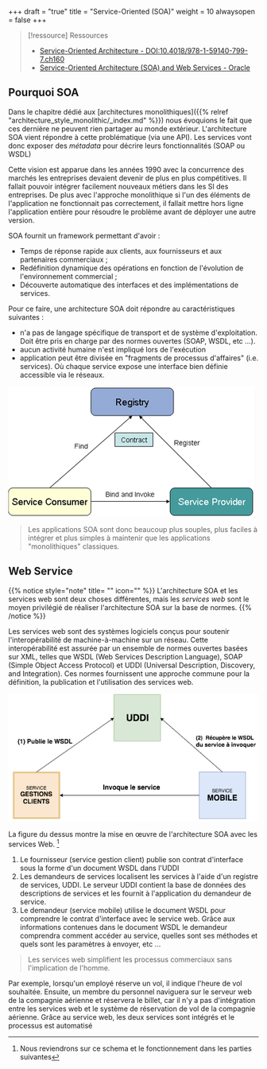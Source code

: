 +++
draft = "true"
title = "Service-Oriented (SOA)"
weight = 10
alwaysopen = false
+++

> [!ressource] Ressources
> - [Service-Oriented Architecture - DOI:10.4018/978-1-59140-799-7.ch160](https://www.researchgate.net/publication/292551195_Service-Oriented_Architecture)
> - [Service-Oriented Architecture (SOA) and Web Services - Oracle](https://www.oracle.com/technical-resources/articles/javase/soa.html)

## Pourquoi SOA

Dans le chapitre dédié aux [architectures monolithiques]({{% relref "architecture_style_monolithic/_index.md" %}}) nous évoquions le fait que ces dernière ne peuvent rien partager au monde extérieur. L'architecture SOA vient répondre à cette problématique (via une API). Les services vont donc exposer des _métadata_ pour décrire leurs fonctionnalités (SOAP ou WSDL)

Cette vision est apparue dans les années 1990 avec la concurrence des marchés les entreprises devaient devenir de plus en plus compétitives. Il fallait pouvoir intégrer facilement nouveaux métiers dans les SI des entreprises. De plus avec l'approche monolithique si l'un des éléments de l'application ne fonctionnait pas correctement, il fallait mettre hors ligne l'application entière pour résoudre le problème avant de déployer une autre version.

SOA fournit un framework permettant d'avoir :

- Temps de réponse rapide aux clients, aux fournisseurs et aux partenaires commerciaux ;
- Redéfinition dynamique des opérations en fonction de l'évolution de l'environnement commercial ;
- Découverte automatique des interfaces et des implémentations de services.

Pour ce faire, une architecture SOA doit répondre au caractéristiques suivantes :

- n'a pas de langage spécifique de transport et de système d'exploitation. Doit être pris en charge par des normes ouvertes (SOAP, WSDL, etc ...).
- aucun activité humaine n'est impliqué lors de l'exécution
- application peut être divisée en "fragments de processus d'affaires" (i.e. services). Où chaque service expose une interface bien définie accessible via le réseaux.

![Histoire SOA](images/histoire.png)

> Les applications SOA sont donc beaucoup plus souples, plus faciles à intégrer et plus simples à maintenir que les applications "monolithiques" classiques.

## Web Service

{{% notice style="note" title= "" icon="" %}}
L'architecture SOA et les services web sont deux choses différentes, mais les _services web_ sont le moyen privilégié de réaliser l'architecture SOA sur la base de normes.
{{% /notice %}}

Les services web sont des systèmes logiciels conçus pour soutenir l'interopérabilité de machine-à-machine sur un réseau. Cette interopérabilité est assurée par un ensemble de normes ouvertes basées sur XML, telles que WSDL (Web Services Description Language), SOAP (Simple Object Access Protocol) et UDDI (Universal Description, Discovery, and Integration). Ces normes fournissent une approche commune pour la définition, la publication et l'utilisation des services web.

![WebService](images/webservice.png?width=30pc)

La figure du dessus montre la mise en œuvre de l'architecture SOA avec les services Web. [^1]

1. Le fournisseur (service gestion client) publie son contrat d'interface sous la forme d'un document WSDL dans l'UDDI
2. Les demandeurs de services localisent les services à l'aide d'un registre de services, UDDI. Le serveur UDDI contient la base de données des descriptions de services et les fournit à l'application du demandeur de service.
3. Le demandeur (service mobile) utilise le document WSDL pour comprendre le contrat d'interface avec le service web. Grâce aux informations contenues dans le document WSDL le demandeur comprendra comment accéder au service, quelles sont ses méthodes et quels sont les paramètres à envoyer, etc ...

> Les services web simplifient les processus commerciaux sans l'implication de l'homme.

Par exemple, lorsqu'un employé réserve un vol, il indique l'heure de vol souhaitée. Ensuite, un membre du personnel naviguera sur le serveur web de la compagnie aérienne et réservera le billet, car il n'y a pas d'intégration entre les services web et le système de réservation de vol de la compagnie aérienne. Grâce au service web, les deux services sont intégrés et le processus est automatisé

[^1]: Nous reviendrons sur ce schema et le fonctionnement dans les parties suivantes
